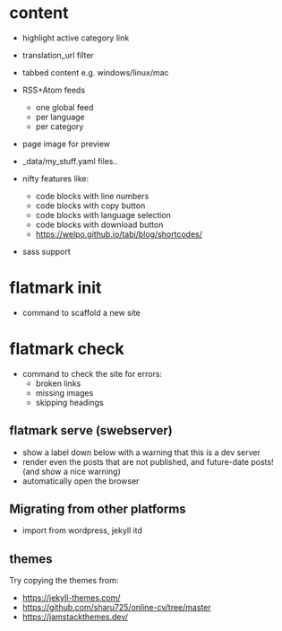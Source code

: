
# content

- highlight active category link
- translation_url filter
- tabbed content e.g. windows/linux/mac
- RSS+Atom feeds
  - one global feed
  - per language 
  - per category
- page image for preview
- _data/my_stuff.yaml files..
- nifty features like:
  - code blocks with line numbers
  - code blocks with copy button
  - code blocks with language selection
  - code blocks with download button
  - https://welpo.github.io/tabi/blog/shortcodes/

- sass support

# flatmark init
- command to scaffold a new site

# flatmark check
- command to check the site for errors:
  - broken links
  - missing images
  - skipping headings 


## flatmark serve (swebserver)
- show a label down below with a warning that this is a dev server
- render even the posts that are not published, and future-date posts! (and show a nice warning)
- automatically open the browser


## Migrating from other platforms
- import from wordpress, jekyll itd

## themes
Try copying the themes from:
- https://jekyll-themes.com/
- https://github.com/sharu725/online-cv/tree/master
- https://jamstackthemes.dev/


